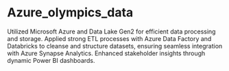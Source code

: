 # Azure_olympics_data

Utilized Microsoft Azure and Data Lake Gen2 for efficient data processing and storage. Applied strong ETL processes with Azure
Data Factory and Databricks to cleanse and structure datasets, ensuring seamless integration with Azure Synapse Analytics.
Enhanced stakeholder insights through dynamic Power BI dashboards.
